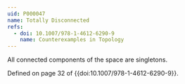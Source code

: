 ```yaml
---
uid: P000047
name: Totally Disconnected
refs:
  - doi: 10.1007/978-1-4612-6290-9
    name: Counterexamples in Topology
---
```


All connected components of the space are singletons.

Defined on page 32 of {{doi:10.1007/978-1-4612-6290-9}}.
